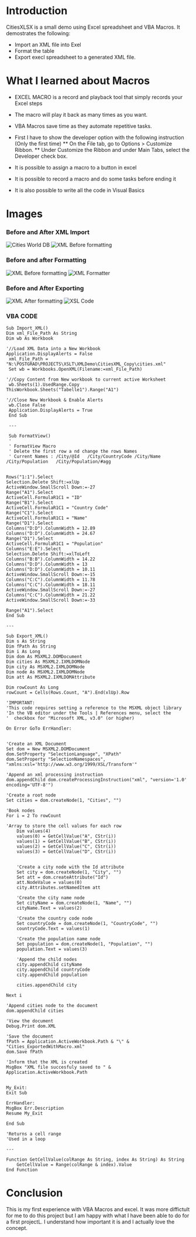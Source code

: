 # Introduction

CitiesXLSX is a small demo using Excel spreadsheet and VBA Macros. It demostrates the following:
* Import an XML file into Exel
* Format the table
* Export execl spreadsheet to a generated XML file.


 # What I learned about Macros

   * EXCEL MACRO is a record and playback tool that simply records your Excel steps 
   * The macro will play it back as many times as you want.
   * VBA Macros save time as they automate repetitive tasks.

   * First I have to show the developer option with the following instruction (Only the first time)
   ** On the File tab, go to Options > Customize Ribbon.
   ** Under Customize the Ribbon and under Main Tabs, select the Developer check box.

   
   * It is possible to assign a macro to a button in excel
   * It is possible to record a macro and do some tasks before ending it
   * It is also possible to write all the code in Visual Basics
   
 # Images
 
   ### Before and After XML Import
   ![Cities World DB](https://github.com/camillebalima/XMLDemo/blob/main/img/SelectCity_FromWorldDatabase.PNG) ![XML Before formatting](https://github.com/camillebalima/XMLDemo/blob/main/img/CitiesXML_BeforeFormating.PNG)
 
   ### Before and after Formatting
   ![XML Before formatting](https://github.com/camillebalima/XMLDemo/blob/main/img/CitiesXML_BeforeFormating.PNG) ![XML Formatter](https://github.com/camillebalima/XMLDemo/blob/main/img/XML_Formatter.PNG)
   

   ### Before and After Exporting
   ![XML After formatting](https://github.com/camillebalima/XMLDemo/blob/main/img/XML_AfterFormatting.PNG) ![XSL Code](https://github.com/camillebalima/XMLDemo/blob/main/img/XSL_Code.PNG)
   
   ### VBA CODE
    
    Sub Import_XML()
    Dim xml_File_Path As String
    Dim wb As Workbook
    
    '//Load XML Data into a New Workbook
    Application.DisplayAlerts = False
     xml_File_Path = "N:\POSTGRAD\PROJECTS\XSLT\XMLDemo\CitiesXML_Copy\cities.xml"
     Set wb = Workbooks.OpenXML(Filename:=xml_File_Path)

    '//Copy Content from New workbook to current active Worksheet
     wb.Sheets(1).UsedRange.Copy ThisWorkbook.Sheets("Tabelle1").Range("A1")
     
    '//Close New Workbook & Enable Alerts
     wb.Close False
     Application.DisplayAlerts = True
     End Sub
    
     ---
     
     Sub FormatView()
     '
     ' FormatView Macro
     ' Delete the first row a nd change the rows Names
     ' Current Names : /City/@Id   /City/CountryCode /City/Name  /City/Population   /City/Population/#agg


    Rows("1:1").Select
    Selection.Delete Shift:=xlUp
    ActiveWindow.SmallScroll Down:=-27
    Range("A1").Select
    ActiveCell.FormulaR1C1 = "ID"
    Range("B1").Select
    ActiveCell.FormulaR1C1 = "Country Code"
    Range("C1").Select
    ActiveCell.FormulaR1C1 = "Name"
    Range("D1").Select
    Columns("D:D").ColumnWidth = 12.89
    Columns("D:D").ColumnWidth = 24.67
    Range("D1").Select
    ActiveCell.FormulaR1C1 = "Population"
    Columns("E:E").Select
    Selection.Delete Shift:=xlToLeft
    Columns("B:B").ColumnWidth = 14.22
    Columns("D:D").ColumnWidth = 13
    Columns("D:D").ColumnWidth = 10.11
    ActiveWindow.SmallScroll Down:=-15
    Columns("C:C").ColumnWidth = 11.78
    Columns("C:C").ColumnWidth = 18.11
    ActiveWindow.SmallScroll Down:=-27
    Columns("C:C").ColumnWidth = 21.22
    ActiveWindow.SmallScroll Down:=-33
    
    Range("A1").Select
    End Sub
    
    ---

    Sub Export_XML()
    Dim s As String
    Dim fPath As String
    Dim i As Long
    Dim dom As MSXML2.DOMDocument
    Dim cities As MSXML2.IXMLDOMNode
    Dim city As MSXML2.IXMLDOMNode
    Dim node As MSXML2.IXMLDOMNode
    Dim att As MSXML2.IXMLDOMAttribute

    Dim rowCount As Long
    rowCount = Cells(Rows.Count, "A").End(xlUp).Row

    'IMPORTANT:
    'This code requires setting a reference to the MSXML object library
    'In the VB editor under the Tools | References menu, select the
    '  checkbox for "Microsoft XML, v3.0" (or higher)
    
    On Error GoTo ErrHandler:
    
    
    'Create an XML Document
    Set dom = New MSXML2.DOMDocument
    dom.SetProperty "SelectionLanguage", "XPath"
    dom.SetProperty "SelectionNamespaces", "xmlns:xsl='http://www.w3.org/1999/XSL/Transform'"
    
    'Append an xml processing instruction
    dom.appendChild dom.createProcessingInstruction("xml", "version='1.0' encoding='UTF-8'")
    
    'Create a root node
    Set cities = dom.createNode(1, "Cities", "")
        
    'Book nodes
    For i = 2 To rowCount
    
    'Array to store the cell values for each row
        Dim values(4)
        values(0) = GetCellValue("A", CStr(i))
        values(1) = GetCellValue("B", CStr(i))
        values(2) = GetCellValue("C", CStr(i))
        values(3) = GetCellValue("D", CStr(i))
        
        
        'Create a city node with the Id attribute
        Set city = dom.createNode(1, "City", "")
        Set att = dom.createAttribute("Id")
        att.NodeValue = values(0)
        city.Attributes.setNamedItem att
        
        'Create the city name node
        Set cityName = dom.createNode(1, "Name", "")
        cityName.Text = values(2)
        
        'Create the country code node
        Set countryCode = dom.createNode(1, "CountryCode", "")
        countryCode.Text = values(1)
        
        'Create the population name node
        Set population = dom.createNode(1, "Population", "")
        population.Text = values(3)
        
        'Append the child nodes
        city.appendChild cityName
        city.appendChild countryCode
        city.appendChild population
        
        cities.appendChild city
        
    Next i
    
    'Append cities node to the document
    dom.appendChild cities
    
    'View the document
    Debug.Print dom.XML

    'Save the document
    fPath = Application.ActiveWorkbook.Path & "\" & "Cities_ExportedWithMacro.xml"
    dom.Save fPath
    
    'Inform that the XML is created
    MsgBox "XML file succesfuly saved to " & Application.ActiveWorkbook.Path

    
    My_Exit:
    Exit Sub
    
    ErrHandler:
    MsgBox Err.Description
    Resume My_Exit
    
    End Sub
    
    'Returns a cell range
    'Used in a loop
    
    ---
    
    Function GetCellValue(colRange As String, index As String) As String
        GetCellValue = Range(colRange & index).Value
    End Function

   
 # Conclusion
 This is my first experience with VBA Macros and excel. It was more diffictult for me to do this project but I am happy with what I have been able to do for a first projectL. I understand how important it is and I actually love the concept.

